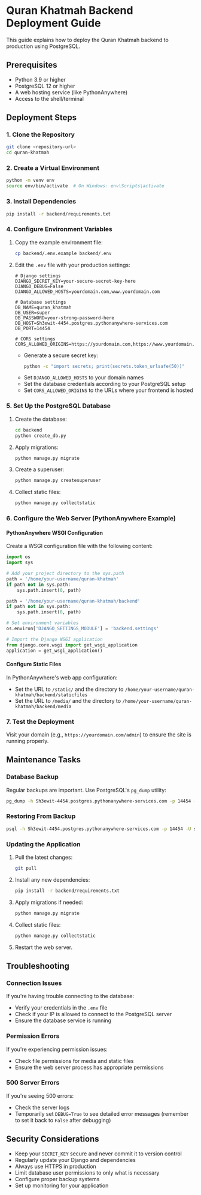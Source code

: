 # Quran Khatmah Backend Deployment Guide

This guide explains how to deploy the Quran Khatmah backend to production using PostgreSQL.

## Prerequisites

- Python 3.9 or higher
- PostgreSQL 12 or higher
- A web hosting service (like PythonAnywhere)
- Access to the shell/terminal

## Deployment Steps

### 1. Clone the Repository

```bash
git clone <repository-url>
cd quran-khatmah
```

### 2. Create a Virtual Environment

```bash
python -m venv env
source env/bin/activate  # On Windows: env\Scripts\activate
```

### 3. Install Dependencies

```bash
pip install -r backend/requirements.txt
```

### 4. Configure Environment Variables

1. Copy the example environment file:
   ```bash
   cp backend/.env.example backend/.env
   ```

2. Edit the `.env` file with your production settings:
   ```
   # Django settings
   DJANGO_SECRET_KEY=your-secure-secret-key-here
   DJANGO_DEBUG=False
   DJANGO_ALLOWED_HOSTS=yourdomain.com,www.yourdomain.com

   # Database settings
   DB_NAME=quran_khatmah
   DB_USER=super
   DB_PASSWORD=your-strong-password-here
   DB_HOST=Sh3ewit-4454.postgres.pythonanywhere-services.com
   DB_PORT=14454

   # CORS settings
   CORS_ALLOWED_ORIGINS=https://yourdomain.com,https://www.yourdomain.com
   ```

   - Generate a secure secret key: 
     ```bash
     python -c "import secrets; print(secrets.token_urlsafe(50))"
     ```
   - Set `DJANGO_ALLOWED_HOSTS` to your domain names
   - Set the database credentials according to your PostgreSQL setup
   - Set `CORS_ALLOWED_ORIGINS` to the URLs where your frontend is hosted

### 5. Set Up the PostgreSQL Database

1. Create the database:
   ```bash
   cd backend
   python create_db.py
   ```

2. Apply migrations:
   ```bash
   python manage.py migrate
   ```

3. Create a superuser:
   ```bash
   python manage.py createsuperuser
   ```

4. Collect static files:
   ```bash
   python manage.py collectstatic
   ```

### 6. Configure the Web Server (PythonAnywhere Example)

#### PythonAnywhere WSGI Configuration

Create a WSGI configuration file with the following content:

```python
import os
import sys

# Add your project directory to the sys.path
path = '/home/your-username/quran-khatmah'
if path not in sys.path:
    sys.path.insert(0, path)

path = '/home/your-username/quran-khatmah/backend'
if path not in sys.path:
    sys.path.insert(0, path)

# Set environment variables
os.environ['DJANGO_SETTINGS_MODULE'] = 'backend.settings'

# Import the Django WSGI application
from django.core.wsgi import get_wsgi_application
application = get_wsgi_application()
```

#### Configure Static Files

In PythonAnywhere's web app configuration:
- Set the URL to `/static/` and the directory to `/home/your-username/quran-khatmah/backend/staticfiles`
- Set the URL to `/media/` and the directory to `/home/your-username/quran-khatmah/backend/media`

### 7. Test the Deployment

Visit your domain (e.g., `https://yourdomain.com/admin`) to ensure the site is running properly.

## Maintenance Tasks

### Database Backup

Regular backups are important. Use PostgreSQL's `pg_dump` utility:

```bash
pg_dump -h Sh3ewit-4454.postgres.pythonanywhere-services.com -p 14454 -U super -d quran_khatmah > backup_$(date +"%Y%m%d").sql
```

### Restoring From Backup

```bash
psql -h Sh3ewit-4454.postgres.pythonanywhere-services.com -p 14454 -U super -d quran_khatmah < backup_file.sql
```

### Updating the Application

1. Pull the latest changes:
   ```bash
   git pull
   ```

2. Install any new dependencies:
   ```bash
   pip install -r backend/requirements.txt
   ```

3. Apply migrations if needed:
   ```bash
   python manage.py migrate
   ```

4. Collect static files:
   ```bash
   python manage.py collectstatic
   ```

5. Restart the web server.

## Troubleshooting

### Connection Issues

If you're having trouble connecting to the database:
- Verify your credentials in the `.env` file
- Check if your IP is allowed to connect to the PostgreSQL server
- Ensure the database service is running

### Permission Errors

If you're experiencing permission issues:
- Check file permissions for media and static files
- Ensure the web server process has appropriate permissions

### 500 Server Errors

If you're seeing 500 errors:
- Check the server logs
- Temporarily set `DEBUG=True` to see detailed error messages (remember to set it back to `False` after debugging)

## Security Considerations

- Keep your `SECRET_KEY` secure and never commit it to version control
- Regularly update your Django and dependencies
- Always use HTTPS in production
- Limit database user permissions to only what is necessary
- Configure proper backup systems
- Set up monitoring for your application 